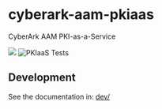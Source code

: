 # cyberark-aam-pkiaas
CyberArk AAM PKI-as-a-Service

[![](https://img.shields.io/github/v/release/infamousjoeg/cyberark-aam-pkiaas?include_prereleases)](https://github.com/infamousjoeg/cyberark-aam-pkiaas/releases/latest) ![PKIaaS Tests](https://github.com/infamousjoeg/cyberark-aam-pkiaas/workflows/PKIaaS%20Tests/badge.svg)

## Development

See the documentation in: [dev/](dev)
